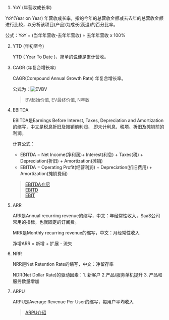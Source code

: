 1. YoY (年营收成长率)

  YoY(Year on Year) 年营收成长率，指的今年的总营收金额减去去年的总营收金额进行比较，以分析该项目(产品)为成长(衰退)的百分比率。

  公式：YoY = (当年年营收-去年年营收) ÷ 去年年营收 x 100%

2. YTD (年初至今)

   YTD ( Year To Date )，简单的说便是累计营收。

3. CAGR (年复合增长率)

   CAGR(Compound Annual Growth Rate) 年复合增长率。

   公式为：![EVBV](https://www.projectclub.com.tw/images/article/bigdata/EVBV.png)
   > BV起始价值, EV最终价值, N年数

4. EBITDA

   EBITDA是Earnings Before Interest, Taxes, Depreciation and Amortization的缩写，中文是税息折旧及摊销前利润，
   即未计利息、税项、折旧及摊销前的利润。

   计算公式：    
   - EBITDA = Net Income(净利润)+ Interest(利息) + Taxes(税) + Depreciation(折旧) + Amortization(摊销)
   - EBITDA = Operating Profit(经营利润) + Depreciation(折旧费用) + Amortization(摊销费用)

   > [EBITDA介绍](https://wiki.mbalib.com/wiki/EBITDA)    
   > [EBITD](https://wiki.mbalib.com/wiki/EBITD)    
   > [EBIT](https://wiki.mbalib.com/wiki/EBIT)

5. ARR    

   ARR是Annual recurring revenue的缩写，中文：年经常性收入，SaaS公司常用的指标，也就固定的订阅费。

   MRR是Monthly recurring revenue的缩写，中文：月经常性收入

   净增ARR = 新增 + 扩展 - 流失

6. NRR

   NRR是Net Retention Rate的缩写，中文：净留存率

   NDR(Net Dollar Rate)的驱动因素：1. 新客户 2.产品/服务单机提升  3. 产品和服务数量增加 

7. ARPU

   ARPU是Average Revenue Per User的缩写，每用户平均收入

   > [ARPU介绍](https://wiki.mbalib.com/wiki/ARPU%E5%80%BC)
